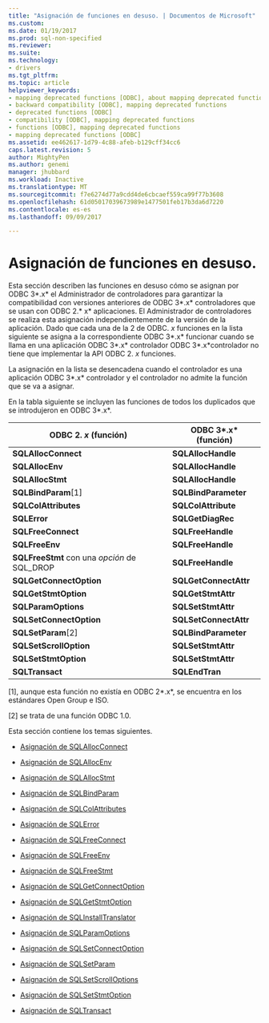 ```yaml
---
title: "Asignación de funciones en desuso. | Documentos de Microsoft"
ms.custom: 
ms.date: 01/19/2017
ms.prod: sql-non-specified
ms.reviewer: 
ms.suite: 
ms.technology:
- drivers
ms.tgt_pltfrm: 
ms.topic: article
helpviewer_keywords:
- mapping deprecated functions [ODBC], about mapping deprecated functions
- backward compatibility [ODBC], mapping deprecated functions
- deprecated functions [ODBC]
- compatibility [ODBC], mapping deprecated functions
- functions [ODBC], mapping deprecated functions
- mapping deprecated functions [ODBC]
ms.assetid: ee462617-1d79-4c88-afeb-b129cff34cc6
caps.latest.revision: 5
author: MightyPen
ms.author: genemi
manager: jhubbard
ms.workload: Inactive
ms.translationtype: MT
ms.sourcegitcommit: f7e6274d77a9cdd4de6cbcaef559ca99f77b3608
ms.openlocfilehash: 61d05017039673989e1477501feb17b3da6d7220
ms.contentlocale: es-es
ms.lasthandoff: 09/09/2017

---
```

# <a name="mapping-deprecated-functions"></a>Asignación de funciones en desuso.
Esta sección describen las funciones en desuso cómo se asignan por ODBC 3*.x* el Administrador de controladores para garantizar la compatibilidad con versiones anteriores de ODBC 3*.x* controladores que se usan con ODBC 2.* x* aplicaciones. El Administrador de controladores se realiza esta asignación independientemente de la versión de la aplicación. Dado que cada una de la 2 de ODBC. *x* funciones en la lista siguiente se asigna a la correspondiente ODBC 3*.x* funcionar cuando se llama en una aplicación ODBC 3*.x* controlador ODBC 3*.x*controlador no tiene que implementar la API ODBC 2. *x* funciones.  
  
 La asignación en la lista se desencadena cuando el controlador es una aplicación ODBC 3*.x* controlador y el controlador no admite la función que se va a asignar.  
  
 En la tabla siguiente se incluyen las funciones de todos los duplicados que se introdujeron en ODBC 3*.x*.  
  
|ODBC 2. *x* (función)|ODBC 3*.x* (función)|  
|-------------------------|-------------------------|  
|**SQLAllocConnect**|**SQLAllocHandle**|  
|**SQLAllocEnv**|**SQLAllocHandle**|  
|**SQLAllocStmt**|**SQLAllocHandle**|  
|**SQLBindParam**[1]|**SQLBindParameter**|  
|**SQLColAttributes**|**SQLColAttribute**|  
|**SQLError**|**SQLGetDiagRec**|  
|**SQLFreeConnect**|**SQLFreeHandle**|  
|**SQLFreeEnv**|**SQLFreeHandle**|  
|**SQLFreeStmt** con una *opción* de SQL_DROP|**SQLFreeHandle**|  
|**SQLGetConnectOption**|**SQLGetConnectAttr**|  
|**SQLGetStmtOption**|**SQLGetStmtAttr**|  
|**SQLParamOptions**|**SQLSetStmtAttr**|  
|**SQLSetConnectOption**|**SQLSetConnectAttr**|  
|**SQLSetParam**[2]|**SQLBindParameter**|  
|**SQLSetScrollOption**|**SQLSetStmtAttr**|  
|**SQLSetStmtOption**|**SQLSetStmtAttr**|  
|**SQLTransact**|**SQLEndTran**|  
  
 [1], aunque esta función no existía en ODBC 2*.x*, se encuentra en los estándares Open Group e ISO.  
  
 [2] se trata de una función ODBC 1.0.  
  
 Esta sección contiene los temas siguientes.  
  
-   [Asignación de SQLAllocConnect](../../../odbc/reference/appendixes/sqlallocconnect-mapping.md)  
  
-   [Asignación de SQLAllocEnv](../../../odbc/reference/appendixes/sqlallocenv-mapping.md)  
  
-   [Asignación de SQLAllocStmt](../../../odbc/reference/appendixes/sqlallocstmt-mapping.md)  
  
-   [Asignación de SQLBindParam](../../../odbc/reference/appendixes/sqlbindparam-mapping.md)  
  
-   [Asignación de SQLColAttributes](../../../odbc/reference/appendixes/sqlcolattributes-mapping.md)  
  
-   [Asignación de SQLError](../../../odbc/reference/appendixes/sqlerror-mapping.md)  
  
-   [Asignación de SQLFreeConnect](../../../odbc/reference/appendixes/sqlfreeconnect-mapping.md)  
  
-   [Asignación de SQLFreeEnv](../../../odbc/reference/appendixes/sqlfreeenv-mapping.md)  
  
-   [Asignación de SQLFreeStmt](../../../odbc/reference/appendixes/sqlfreestmt-mapping.md)  
  
-   [Asignación de SQLGetConnectOption](../../../odbc/reference/appendixes/sqlgetconnectoption-mapping.md)  
  
-   [Asignación de SQLGetStmtOption](../../../odbc/reference/appendixes/sqlgetstmtoption-mapping.md)  
  
-   [Asignación de SQLInstallTranslator](../../../odbc/reference/appendixes/sqlinstalltranslator-mapping.md)  
  
-   [Asignación de SQLParamOptions](../../../odbc/reference/appendixes/sqlparamoptions-mapping.md)  
  
-   [Asignación de SQLSetConnectOption](../../../odbc/reference/appendixes/sqlsetconnectoption-mapping.md)  
  
-   [Asignación de SQLSetParam](../../../odbc/reference/appendixes/sqlsetparam-mapping.md)  
  
-   [Asignación de SQLSetScrollOptions](../../../odbc/reference/appendixes/sqlsetscrolloptions-mapping.md)  
  
-   [Asignación de SQLSetStmtOption](../../../odbc/reference/appendixes/sqlsetstmtoption-mapping.md)  
  
-   [Asignación de SQLTransact](../../../odbc/reference/appendixes/sqltransact-mapping.md)

